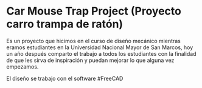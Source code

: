 # Car Mouse Trap Project (Proyecto carro trampa de ratón)
Es un proyecto que hicimos en el curso de diseño mecánico mientras eramos estudiantes en la Universidad Nacional Mayor de San Marcos, hoy un año después comparto el trabajo a todos los estudiantes con la finalidad de que les sirva de inspiración y puedan mejorar lo que alguna vez empezamos.

El diseño se trabajo con el software #FreeCAD
